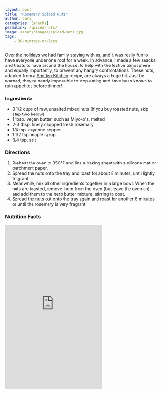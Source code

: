 ```yaml
---
layout: post
title: "Rosemary Spiced Nuts"
author: cari
categories: [snacks]
permalink: /spiced-nuts/
image: assets/images/spiced-nuts.jpg
tags:
    - 30-minutes-or-less
---
```


Over the holidays we had family staying with us, and it was really fun to have everyone under one roof for a week. In advance, I made a few snacks and treats to have around the house, to help with the festive atmosphere and equally importantly, to prevent any hangry confrontations. These nuts, adapted from a [Smitten Kitchen](https://smittenkitchen.com/2016/12/union-square-cafes-bar-nuts/) recipe, are always a huge hit. Just be warned, they're nearly impossible to stop eating and have been known to ruin appetites before dinner!

<h3> Ingredients </h3>

- 3 1/2 cups of raw, unsalted mixed nuts (if you buy roasted nuts, skip step two below)
- 1 tbsp. vegan butter, such as Miyoko's, melted
- 2-3 tbsp. finely chopped fresh rosemary
- 1/4 tsp. cayenne pepper
- 1 1/2 tsp. maple syrup
- 3/4 tsp. salt

<h3> Directions </h3>

1. Preheat the oven to 350&deg;F and line a baking sheet with a silicone mat or parchment paper.
2. Spread the nuts onto the tray and toast for about 8 minutes, until lightly fragrant.
3. Meanwhile, mix all other ingredients together in a large bowl. When the nuts are toasted, remove them from the oven (but leave the oven on) and add them to the herb butter mixture, stirring to coat.
4. Spread the nuts out onto the tray again and roast for another 8 minutes or until the rosemary is very fragrant.

<h3> Nutrition Facts </h3>

<iframe title="CRONOMETER.com" width="320" height="540" src="https://cronometer.com/facts.html?food=31241552&measure=86351327&labelType=AMERICAN_2016" frameborder="0"></iframe>

